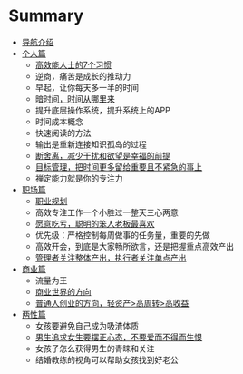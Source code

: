 # Summary

* [导航介绍](README.md)
* [个人篇](chapter1.md)
  * [高效能人士的7个习惯](chapter1/gao-xiao-neng-ren-shi-de-7-ge-xi-guan.md)
  * 逆商，痛苦是成长的推动力
  * 早起，让你每天多一半的时间
  * [暗时间，时间从哪里来](chapter1/an-shi-jian-ff0c-sui-pian-shi-jian-de-li-yong-ti-gao-xiao-lv.md)
  * 提升底层操作系统，提升系统上的APP
  * 时间成本概念
  * 快速阅读的方法
  * 输出是重新连接知识孤岛的过程
  * [断舍离，减少干扰和欲望是幸福的前提](chapter1/duan-she-li-ff0c-jian-shao-gan-rao-he-yu-wang-shi-xing-fu-de-qian-ti.md)
  * [目标管理，把时间更多留给重要且不紧急的事上](chapter1/mu-biao-guan-li-ff0c-ba-shi-jian-geng-duo-liu-gei-zhong-yao-qie-bu-jin-ji-de-shi-shang.md)
  * 禅定能力就是你的专注力
* [职场篇](zhi-chang-pian.md)
  * [职业规划](zhi-chang-pian/zhi-ye-gui-hua.md)
  * 高效专注工作一个小胜过一整天三心两意
  * [愿意吃亏，聪明的笨人老板最喜欢](zhi-chang-pian/cong-ming-de-ben-ren-zui-rang-ling-dao-xi-huan.md)
  * 优先级：严格控制每周做事的任务量，重要的先做
  * 高效开会，到底是大家畅所欲言，还是把握重点高效产出
  * [管理者关注整体产出，执行者关注单点产出](zhi-chang-pian/guan-li-zhe-guan-zhu-zheng-ti-chan-chu-ff0c-zhi-xing-zhe-guan-zhu-dan-dian-chan-chu.md)
* [商业篇](shang-ye-pian.md)
  * 流量为王
  * [商业世界的方向](shang-ye-pian/shang-ye-shi-jie-de-fang-xiang.md)
  * [普通人创业的方向，轻资产&gt;高周转&gt;高收益](chuang-ye-pian/qing-chuang-ye.md)
* [两性篇](liang-xing-pian.md)
  * 女孩要避免自己成为吸渣体质
  * [男生追求女生要摆正心态，不要爱而不得而生恨](liang-xing-pian/nan-sheng-zhui-qiu-nv-sheng-yao-bai-zheng-xin-tai-ff0c-bu-yao-ai-er-bu-de-er-sheng-hen.md)
  * 女孩子怎么获得男生的青睐和关注
  * 结婚教练的视角可以帮助女孩找到好老公


